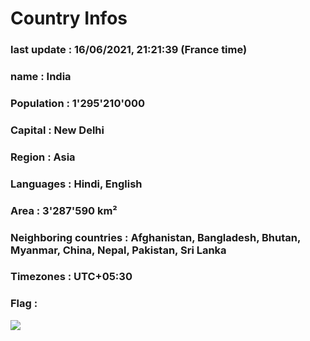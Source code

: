 # Country  Infos
### last update : 16/06/2021, 21:21:39 (France time)

### name : India
### Population : 1'295'210'000
### Capital : New Delhi
### Region : Asia
### Languages : Hindi, English
### Area : 3'287'590 km²
### Neighboring countries : Afghanistan, Bangladesh, Bhutan, Myanmar, China, Nepal, Pakistan, Sri Lanka
### Timezones : UTC+05:30

### Flag :
![](https://restcountries.eu/data/ind.svg)